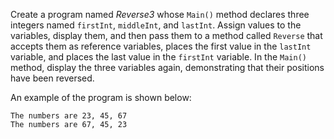 Create a program named _Reverse3_ whose `Main()` method declares three integers named `firstInt`, `middleInt`, and `lastInt`. Assign values to the variables, display them, and then pass them to a method called `Reverse` that accepts them as reference variables, places the first value in the `lastInt` variable, and places the last value in the `firstInt` variable. In the `Main()` method, display the three variables again, demonstrating that their positions have been reversed.

An example of the program is shown below:

```
The numbers are 23, 45, 67
The numbers are 67, 45, 23
```
